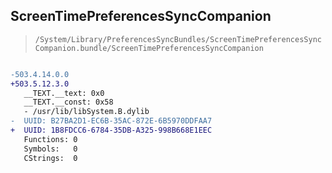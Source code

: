 ## ScreenTimePreferencesSyncCompanion

> `/System/Library/PreferencesSyncBundles/ScreenTimePreferencesSyncCompanion.bundle/ScreenTimePreferencesSyncCompanion`

```diff

-503.4.14.0.0
+503.5.12.3.0
   __TEXT.__text: 0x0
   __TEXT.__const: 0x58
   - /usr/lib/libSystem.B.dylib
-  UUID: B27BA2D1-EC6B-35AC-872E-6B5970DDFAA7
+  UUID: 1B8FDCC6-6784-35DB-A325-998B668E1EEC
   Functions: 0
   Symbols:   0
   CStrings:  0

```
